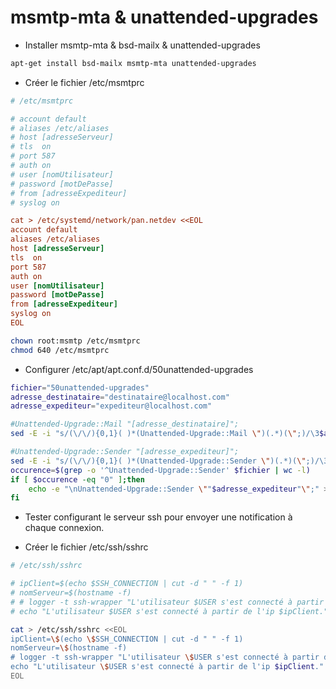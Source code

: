 # msmtp-mta & unattended-upgrades

* Installer msmtp-mta & bsd-mailx & unattended-upgrades

```bash
apt-get install bsd-mailx msmtp-mta unattended-upgrades
```

* Créer le fichier /etc/msmtprc

```ini
# /etc/msmtprc

# account default
# aliases /etc/aliases
# host [adresseServeur]
# tls  on
# port 587
# auth on
# user [nomUtilisateur]
# password [motDePasse]
# from [adresseExpediteur]
# syslog on

cat > /etc/systemd/network/pan.netdev <<EOL
account default
aliases /etc/aliases
host [adresseServeur]
tls  on
port 587
auth on
user [nomUtilisateur]
password [motDePasse]
from [adresseExpediteur]
syslog on
EOL
```

```bash
chown root:msmtp /etc/msmtprc
chmod 640 /etc/msmtprc
```

* Configurer /etc/apt/apt.conf.d/50unattended-upgrades

```bash
fichier="50unattended-upgrades"
adresse_destinataire="destinataire@localhost.com"
adresse_expediteur="expediteur@localhost.com"

#Unattended-Upgrade::Mail "[adresse_destinataire]";
sed -E -i "s/(\/\/){0,1}( )*(Unattended-Upgrade::Mail \")(.*)(\";)/\3$adresse_destinataire\5/g" $fichier

#Unattended-Upgrade::Sender "[adresse_expediteur]";
sed -E -i "s/(\/\/){0,1}( )*(Unattended-Upgrade::Sender \")(.*)(\";)/\3$adresse_expediteur\5/g" $fichier
occurence=$(grep -o '^Unattended-Upgrade::Sender' $fichier | wc -l)
if [ $occurence -eq "0" ];then
	echo -e "\nUnattended-Upgrade::Sender \""$adresse_expediteur"\";" >> $fichier
fi
```

* Tester configurant le serveur ssh pour envoyer une notification à chaque connexion.

* Créer le fichier /etc/ssh/sshrc

```bash
# /etc/ssh/sshrc

# ipClient=$(echo $SSH_CONNECTION | cut -d " " -f 1)
# nomServeur=$(hostname -f)
# # logger -t ssh-wrapper "L'utilisateur $USER s'est connecté à partir de l'ip $ipClient."
# echo "L'utilisateur $USER s'est connecté à partir de l'ip $ipClient." | mail -s "Connexion ssh [$nomServeur]" [adresse]

cat > /etc/ssh/sshrc <<EOL
ipClient=\$(echo \$SSH_CONNECTION | cut -d " " -f 1)
nomServeur=\$(hostname -f)
# logger -t ssh-wrapper "L'utilisateur \$USER s'est connecté à partir de l'ip \$ipClient."
echo "L'utilisateur \$USER s'est connecté à partir de l'ip $ipClient." | mail -s "Connexion ssh [\$nomServeur]" [adresse]
EOL
```
